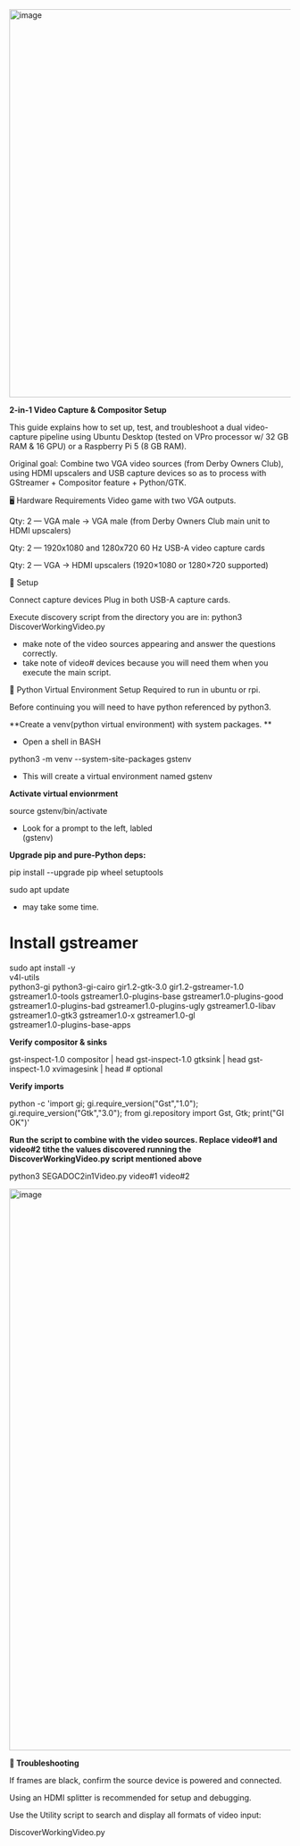<img width="1591" height="695" alt="image" src="https://github.com/user-attachments/assets/464f0e5c-2b2f-4d76-8e5e-ac415159ed60" />





**2-in-1 Video Capture & Compositor Setup**

This guide explains how to set up, test, and troubleshoot a dual video-capture pipeline using Ubuntu Desktop (tested on VPro processor w/ 32 GB RAM & 16 GPU) or a Raspberry Pi 5 (8 GB RAM).

Original goal:
Combine two VGA video sources (from Derby Owners Club),  using HDMI upscalers and USB capture devices so as to process with GStreamer + Compositor feature + Python/GTK.

🖥️ Hardware Requirements
Video game with two VGA outputs.

Qty: 2 — VGA male → VGA male (from Derby Owners Club main unit to HDMI upscalers)

Qty: 2 — 1920x1080 and 1280x720 60 Hz USB-A video capture cards

Qty: 2 — VGA → HDMI upscalers (1920×1080 or 1280×720 supported)

🔌 Setup

Connect capture devices
Plug in both USB-A capture cards.

Execute discovery script from the directory you are in:
python3 DiscoverWorkingVideo.py
- make note of the video sources appearing and answer the questions correctly.
- take note of video# devices because you will need them when you execute the main script. 


🐍 Python Virtual Environment Setup
Required to run in ubuntu or rpi.

Before continuing you will need to have python referenced by python3.


**Create a venv(python virtual environment) with system packages. **
- Open a shell in BASH
  
python3 -m venv --system-site-packages gstenv
- This will create a virtual environment named gstenv

**Activate virtual envionrment**

source gstenv/bin/activate

- Look for a prompt to the left, labled  
(gstenv) 


**Upgrade pip and pure-Python deps:**

pip install --upgrade pip wheel setuptools


sudo apt update
- may take some time.

# Install gstreamer
sudo apt install -y \
  v4l-utils \
  python3-gi python3-gi-cairo gir1.2-gtk-3.0 gir1.2-gstreamer-1.0 \
  gstreamer1.0-tools gstreamer1.0-plugins-base gstreamer1.0-plugins-good \
  gstreamer1.0-plugins-bad gstreamer1.0-plugins-ugly gstreamer1.0-libav \
  gstreamer1.0-gtk3 gstreamer1.0-x gstreamer1.0-gl \
  gstreamer1.0-plugins-base-apps

**Verify compositor & sinks**

gst-inspect-1.0 compositor | head
gst-inspect-1.0 gtksink   | head
gst-inspect-1.0 xvimagesink | head   # optional


**Verify imports**

python -c 'import gi; gi.require_version("Gst","1.0"); gi.require_version("Gtk","3.0"); from gi.repository import Gst, Gtk; print("GI OK")'


**Run the script to combine with the video sources. Replace video#1 and video#2 tithe the values discovered running the DiscoverWorkingVideo.py script mentioned above**

python3 SEGADOC2in1Video.py video#1 video#2


<img width="1761" height="1006" alt="image" src="https://github.com/user-attachments/assets/7393e798-9965-48ac-bfbc-edee85551c37" />



**🔧 Troubleshooting**


If frames are black, confirm the source device is powered and connected.

Using an HDMI splitter is recommended for setup and debugging.

Use the Utility script to search and display all formats of video input:
 
DiscoverWorkingVideo.py
 
 

 







